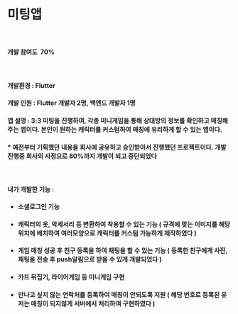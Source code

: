 
<h1 id="file-name-id-wide" class="Heading__StyledHeading-sc-1c1dgg0-0 diwsLq" tabindex="-1">미팅앱</h1>
<p>&nbsp;</p>
<h4>개발 참여도&nbsp; 70%</h4>
<h4>&nbsp;</h4>
<h4>개발환경 : Flutter</h4>
<h4>개발 인원 : Flutter 개발자 2명, 백엔드 개발자 1명</h4>
<h4>앱 설명 : 3:3 미팅을 진행하여, 각종 미니게임을 통해 상대방의 정보를 확인하고 매칭해주는 앱이다. 본인이 원하는 캐릭터를 커스텀하여 매칭에 유리하게 할 수 있는 앱이다.</h4>
<h4>* 예전부터 기획했던 내용을 회사에 공유하고 승인받아서 진행했던 프로젝트이다. 개발 진행중 회사의 사정으로 80%까지 개발이 되고 중단되었다</h4>
<p>&nbsp;</p>
<h4>내가 개발한 기능 :&nbsp;</h4>
<ul>
<li>
<h4>소셜로그인 기능</h4>
</li>
<li>
<h4 class="heading-element" dir="auto" tabindex="-1">캐릭터의 옷, 악세서리 등 변환하여 착용할 수 있는 기능 ( 규격에 맞는 이미지를 해당 위치에 배치하여 여러모양으로 캐릭터를 커스텀 가능하게 제작하였다 )</h4>
</li>
<li>
<h4>게임 매칭 성공 후 친구 등록을 하여 채팅을 할 수 있는 기능 ( 등록한 친구에게 사진, 채팅을 전송 후 push알림으로 받을 수 있게 개발되었다 )</h4>
</li>
<li>
<h4>카드 뒤집기, 라이어게임 등 미니게임 구현</h4>
</li>
<li>
<h4>만나고 싶지 않는 연락처를 등록하여 매칭이 안되도록 지원 ( 해당 번호로 등록된 유저는 매칭이 되지않게 서버에서 처리하여 구현하였다 )</h4>
</li>
</ul>
